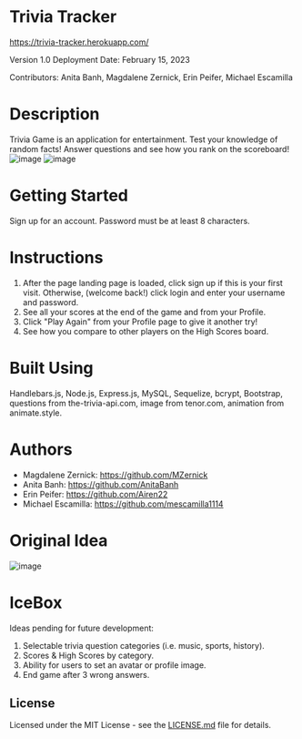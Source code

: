 # Trivia Tracker

https://trivia-tracker.herokuapp.com/

Version 1.0
Deployment Date: February 15, 2023

Contributors: Anita Banh, Magdalene Zernick, Erin Peifer, Michael Escamilla

# Description

Trivia Game is an application for entertainment. Test your knowledge of random facts! Answer questions and see how you rank on the scoreboard!
![image](https://user-images.githubusercontent.com/120350675/219085567-8856098b-1495-4c25-b512-16b6c7174c92.png)
![image](https://user-images.githubusercontent.com/120350675/219086041-04c29e37-cf82-4f06-8461-04b8134c5ab4.png)

# Getting Started

Sign up for an account. Password must be at least 8 characters.

# Instructions

1. After the page landing page is loaded, click sign up if this is your first visit. Otherwise, (welcome back!) click login and enter your username and password.
2. See all your scores at the end of the game and from your Profile. 
3. Click "Play Again" from your Profile page to give it another try!
4. See how you compare to other players on the High Scores board.

# Built Using

Handlebars.js, Node.js, Express.js, MySQL, Sequelize, bcrypt, Bootstrap, questions from the-trivia-api.com, image from tenor.com, animation from animate.style.

# Authors

* Magdalene Zernick: https://github.com/MZernick
* Anita Banh: https://github.com/AnitaBanh
* Erin Peifer: https://github.com/Airen22
* Michael Escamilla: https://github.com/mescamilla1114

# Original Idea
![image](https://user-images.githubusercontent.com/120350675/218638427-1dd8555d-8c62-48c3-93cb-e2005469b344.png)

# IceBox

Ideas pending for future development:

1. Selectable trivia question categories (i.e. music, sports, history).
2. Scores & High Scores by category.
3. Ability for users to set an avatar or profile image.
4. End game after 3 wrong answers.

## License

Licensed under the MIT License - see the [LICENSE.md](https://github.com/MZernick/UTA-Trivia-Game/blob/main/LICENSE.md) file for details.
